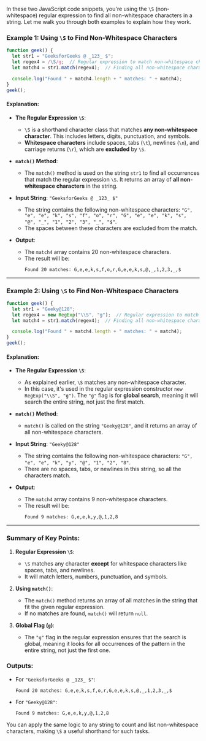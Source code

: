 In these two JavaScript code snippets, you're using the `\S` (non-whitespace) regular expression to find all non-whitespace characters in a string. Let me walk you through both examples to explain how they work.

### Example 1: Using `\S` to Find Non-Whitespace Characters

```javascript
function geek() {
  let str1 = "GeeksforGeeks @ _123_ $";
  let regex4 = /\S/g;  // Regular expression to match non-whitespace characters
  let match4 = str1.match(regex4);  // Finding all non-whitespace characters

  console.log("Found " + match4.length + " matches: " + match4);
}
geek();
```

#### Explanation:

- **The Regular Expression `\S`**:
  - `\S` is a shorthand character class that matches **any non-whitespace character**. This includes letters, digits, punctuation, and symbols.
  - **Whitespace characters** include spaces, tabs (`\t`), newlines (`\n`), and carriage returns (`\r`), which are **excluded** by `\S`.

- **`match()` Method**:
  - The `match()` method is used on the string `str1` to find all occurrences that match the regular expression `\S`. It returns an array of **all non-whitespace characters** in the string.

- **Input String**: `"GeeksforGeeks @ _123_ $"`
  - The string contains the following non-whitespace characters: `"G", "e", "e", "k", "s", "f", "o", "r", "G", "e", "e", "k", "s", "@", "_", "1", "2", "3", "_", "$"`.
  - The spaces between these characters are excluded from the match.

- **Output**:
  - The `match4` array contains 20 non-whitespace characters.
  - The result will be:
    ```
    Found 20 matches: G,e,e,k,s,f,o,r,G,e,e,k,s,@,_,1,2,3,_,$
    ```

---

### Example 2: Using `\S` to Find Non-Whitespace Characters

```javascript
function geek() {
  let str1 = "Geeky@128";
  let regex4 = new RegExp("\\S", "g");  // Regular expression to match non-whitespace characters
  let match4 = str1.match(regex4);  // Finding all non-whitespace characters

  console.log("Found " + match4.length + " matches: " + match4);
}
geek();
```

#### Explanation:

- **The Regular Expression `\S`**:
  - As explained earlier, `\S` matches any non-whitespace character.
  - In this case, it's used in the regular expression constructor `new RegExp("\\S", "g")`. The `"g"` flag is for **global search**, meaning it will search the entire string, not just the first match.

- **`match()` Method**:
  - `match()` is called on the string `"Geeky@128"`, and it returns an array of all non-whitespace characters.

- **Input String**: `"Geeky@128"`
  - The string contains the following non-whitespace characters: `"G", "e", "e", "k", "y", "@", "1", "2", "8"`.
  - There are no spaces, tabs, or newlines in this string, so all the characters match.

- **Output**:
  - The `match4` array contains 9 non-whitespace characters.
  - The result will be:
    ```
    Found 9 matches: G,e,e,k,y,@,1,2,8
    ```

---

### Summary of Key Points:

1. **Regular Expression `\S`**:
   - `\S` matches any character **except** for whitespace characters like spaces, tabs, and newlines.
   - It will match letters, numbers, punctuation, and symbols.

2. **Using `match()`**:
   - The `match()` method returns an array of all matches in the string that fit the given regular expression.
   - If no matches are found, `match()` will return `null`.

3. **Global Flag (`g`)**:
   - The `"g"` flag in the regular expression ensures that the search is global, meaning it looks for all occurrences of the pattern in the entire string, not just the first one.

### Outputs:

- For `"GeeksforGeeks @ _123_ $"`:
  ```
  Found 20 matches: G,e,e,k,s,f,o,r,G,e,e,k,s,@,_,1,2,3,_,$
  ```

- For `"Geeky@128"`:
  ```
  Found 9 matches: G,e,e,k,y,@,1,2,8
  ```

You can apply the same logic to any string to count and list non-whitespace characters, making `\S` a useful shorthand for such tasks.